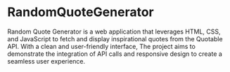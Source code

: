 # RandomQuoteGenerator
Random Quote Generator is a web application that leverages HTML, CSS, and JavaScript to fetch and display inspirational quotes from the Quotable API. With a clean and user-friendly interface, The project aims to demonstrate the integration of API calls and responsive design to create a seamless user experience.
